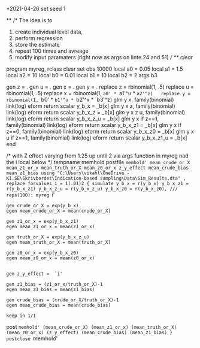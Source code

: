 *2021-04-26
set seed 1

**
/* The idea is to
1) create individual level data,
2) perform regression
3) store the estimate 
4) repeat 100 times and avreage
5) modify input paramaters (right now as args on linte 24 and 51)
*/
**
clear*

program myreg, rclass
clear
set obs 10000
local a0 = 0.05
local a1 = 1.5
local a2 = 10
local b0 = 0.01
local b1 = 10
local b2 = 2
args b3

gen z = .
gen u = .
gen x = .
gen y = .
   replace z = rbinomial(1, .5)
   replace u = rbinomial(1, .5)
   replace x = rbinomial(1, `a0' * `a1'^u * `a2'^z)  
   replace y = rbinomial(1, `b0' * `b1'^u * `b2'^x * `b3'^z) 
glm y x, family(binomial) link(log) eform
return scalar y_b_x = _b[x]
glm y x z, family(binomial) link(log) eform
return scalar y_b_x_z = _b[x]
glm y x z u, family(binomial) link(log) eform
return scalar y_b_x_z_u = _b[x]
glm y x if z==1, family(binomial) link(log) eform
return scalar y_b_x_z1 = _b[x]
glm y x if z==0, family(binomial) link(log) eform
return scalar y_b_x_z0 = _b[x]
glm y x u if z==1, family(binomial) link(log) eform
return scalar y_b_x_z1_u = _b[x]
end

/* with Z effect varying from 1.25 up until 2 via args function in myreg nad the i local below */
tempname memhold
postfile `memhold' mean_crude_or_X mean_z1_or_x mean_truth_or_X mean_z0_or_x z_y_effect mean_crude_bias mean_z1_bias using "C:\Users\vikahl\OneDrive - KI.SE\Skrivbordet\Indication-based sampling\Data\Sim_Results.dta" , replace
forvalues i = 1(.01)2 {
simulate y_b_x = r(y_b_x) y_b_x_z1 = r(y_b_x_z1) y_b_x_z_u = r(y_b_x_z_u) y_b_x_z0 = r(y_b_x_z0), ///
    reps(100): myreg `i'
	
	gen crude_or_X = exp(y_b_x)
	egen mean_crude_or_X = mean(crude_or_X)
	
	gen z1_or_x = exp(y_b_x_z1)
	egen mean_z1_or_x = mean(z1_or_x)
	
	gen truth_or_X = exp(y_b_x_z_u)
	egen mean_truth_or_X = mean(truth_or_X)
	
	gen z0_or_x = exp(y_b_x_z0)
	egen mean_z0_or_x = mean(z0_or_x)
	
	
	gen z_y_effect =  `i'
	
	gen z1_bias = (z1_or_x/truth_or_X)-1
	egen mean_z1_bias = mean(z1_bias)
	
	gen crude_bias = (crude_or_X/truth_or_X)-1
	egen mean_crude_bias = mean(crude_bias)
	
	keep in 1/1
post `memhold' (mean_crude_or_X) (mean_z1_or_x) (mean_truth_or_X) (mean_z0_or_x) (z_y_effect) (mean_crude_bias) (mean_z1_bias)
	}
postclose `memhold'	


